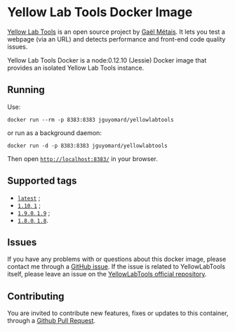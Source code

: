 # Yellow Lab Tools Docker Image

[Yellow Lab Tools](https://github.com/gmetais/YellowLabTools) is an open source project by [Gaël Métais](http://www.gaelmetais.com/). 
It lets you test a webpage (via an URL) and detects performance and front-end code quality issues.

Yellow Lab Tools Docker is a node:0.12.10 (Jessie) Docker image that provides an isolated Yellow Lab Tools instance.


## Running

Use:
```
docker run --rm -p 8383:8383 jguyomard/yellowlabtools
```

or run as a background daemon:

```
docker run -d -p 8383:8383 jguyomard/yellowlabtools
```

Then open [`http://localhost:8383/`](http://localhost:8383/) in your browser.


## Supported tags

* [`latest`](https://github.com/jguyomard/docker-yellowlabtools/blob/master/Dockerfile) ;
* [`1.10`, `1`](https://github.com/jguyomard/docker-yellowlabtools/blob/v1.10/Dockerfile) ;
* [`1.9.0`, `1.9`](https://github.com/jguyomard/docker-yellowlabtools/blob/v1.9.0/Dockerfile) ;
* [`1.8.0`, `1.8`](https://github.com/jguyomard/docker-yellowlabtools/blob/v1.8.0/Dockerfile).
 

## Issues

If you have any problems with or questions about this docker image, please contact me through a [GitHub issue](https://github.com/jguyomard/docker-yellowlabtools/issues). 
If the issue is related to YellowLabTools itself, please leave an issue on the [YellowLabTools official repository](https://github.com/gmetais/YellowLabTools).


## Contributing

You are invited to contribute new features, fixes or updates to this container, through a [Github Pull Request](https://github.com/jguyomard/docker-yellowlabtools/pulls).
